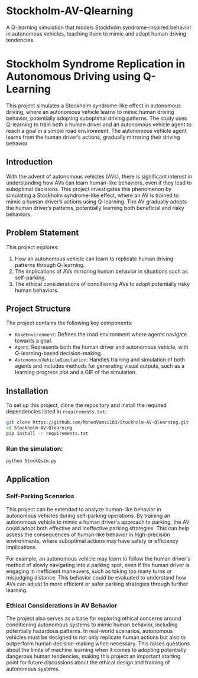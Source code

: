 # Stockholm-AV-Qlearning

A Q-learning simulation that models Stockholm syndrome-inspired behavior in autonomous vehicles, teaching them to mimic and adopt human driving tendencies.

# Stockholm Syndrome Replication in Autonomous Driving using Q-Learning

This project simulates a Stockholm syndrome-like effect in autonomous driving, where an autonomous vehicle learns to mimic human driving behavior, potentially adopting suboptimal driving patterns. The study uses Q-learning to train both a human driver and an autonomous vehicle agent to reach a goal in a simple road environment. The autonomous vehicle agent learns from the human driver’s actions, gradually mirroring their driving behavior.

## Introduction

With the advent of autonomous vehicles (AVs), there is significant interest in understanding how AVs can learn human-like behaviors, even if they lead to suboptimal decisions. This project investigates this phenomenon by simulating a Stockholm syndrome-like effect, where an AV is trained to mimic a human driver’s actions using Q-learning. The AV gradually adopts the human driver’s patterns, potentially learning both beneficial and risky behaviors.

## Problem Statement

This project explores:

1. How an autonomous vehicle can learn to replicate human driving patterns through Q-learning.
2. The implications of AVs mirroring human behavior in situations such as self-parking.
3. The ethical considerations of conditioning AVs to adopt potentially risky human behaviors.

## Project Structure

The project contains the following key components:

- `RoadEnvironment`: Defines the road environment where agents navigate towards a goal.
- `Agent`: Represents both the human driver and autonomous vehicle, with Q-learning-based decision-making.
- `AutonomousVehicleSimulation`: Handles training and simulation of both agents and includes methods for generating visual outputs, such as a learning progress plot and a GIF of the simulation.

## Installation

To set up this project, clone the repository and install the required dependencies listed in `requirements.txt`:

```bash
git clone https://github.com/MohanVamsi183/Stockholm-AV-Qlearning.git
cd Stockholm-AV-Qlearning
pip install -r requirements.txt
```

### Run the simulation:

```bash
python StockQsim.py
```

## Application

### Self-Parking Scenarios

This project can be extended to analyze human-like behavior in autonomous vehicles during self-parking operations. By training an autonomous vehicle to mimic a human driver's approach to parking, the AV could adopt both effective and ineffective parking strategies. This can help assess the consequences of human-like behavior in high-precision environments, where suboptimal actions may have safety or efficiency implications.

For example, an autonomous vehicle may learn to follow the human driver's method of slowly navigating into a parking spot, even if the human driver is engaging in inefficient maneuvers, such as taking too many turns or misjudging distance. This behavior could be evaluated to understand how AVs can adjust to more efficient or safer parking strategies through further learning.

### Ethical Considerations in AV Behavior

The project also serves as a base for exploring ethical concerns around conditioning autonomous systems to mimic human behavior, including potentially hazardous patterns. In real-world scenarios, autonomous vehicles must be designed to not only replicate human actions but also to outperform human decision-making when necessary. This raises questions about the limits of machine learning when it comes to adopting potentially dangerous human tendencies, making this project an important starting point for future discussions about the ethical design and training of autonomous systems.
